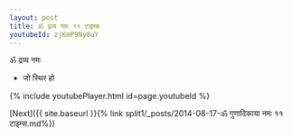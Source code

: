 ```yaml
---
layout: post
title: ॐ द्रव्य नमः ११ टाइम्स
youtubeId: zjKmP9Ny8uY
---
```

 
 
 ॐ द्रव्य नमः  
 
 -  जो स्थिर हो 
 
  
 
  
 
 
 
 
 
 


{% include youtubePlayer.html id=page.youtubeId %}
 
[Next]({{ site.baseurl }}{% link  split1/_posts/2014-08-17-ॐ गुणादिकाया नमः ११ टाइम्स.md%})
 
